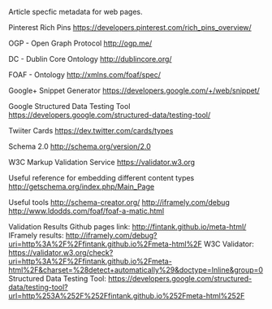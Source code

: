 Article specfic metadata for web pages.

Pinterest Rich Pins
https://developers.pinterest.com/rich_pins_overview/

OGP - Open Graph Protocol
http://ogp.me/

DC - Dublin Core Ontology
http://dublincore.org/

FOAF - Ontology
http://xmlns.com/foaf/spec/

Google+ Snippet Generator
https://developers.google.com/+/web/snippet/

Google Structured Data Testing Tool
https://developers.google.com/structured-data/testing-tool/

Twiiter Cards
https://dev.twitter.com/cards/types

Schema 2.0
http://schema.org/version/2.0

W3C Markup Validation Service
https://validator.w3.org

Useful reference for embedding different content types
http://getschema.org/index.php/Main_Page

Useful tools
http://schema-creator.org/
http://iframely.com/debug
http://www.ldodds.com/foaf/foaf-a-matic.html


Validation Results
Github pages link: http://fintank.github.io/meta-html/
IFramely results: http://iframely.com/debug?uri=http%3A%2F%2Ffintank.github.io%2Fmeta-html%2F
W3C Validator: https://validator.w3.org/check?uri=http%3A%2F%2Ffintank.github.io%2Fmeta-html%2F&charset=%28detect+automatically%29&doctype=Inline&group=0
Structured Data Testing Tool: https://developers.google.com/structured-data/testing-tool?url=http%253A%252F%252Ffintank.github.io%252Fmeta-html%252F



